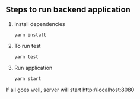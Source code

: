 ## Steps to run backend application

1. Install dependencies

   ```
   yarn install
   ```

2. To run test

   ```
   yarn test
   ```

3. Run application

   ```
   yarn start
   ```

If all goes well, server will start http://localhost:8080
